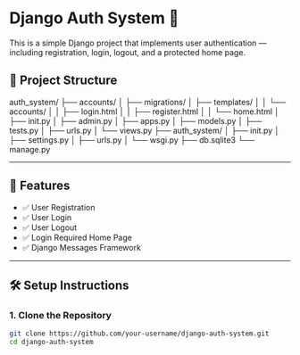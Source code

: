 # Django Auth System 🔐

This is a simple Django project that implements user authentication — including registration, login, logout, and a protected home page.

## 📁 Project Structure

auth_system/
├── accounts/
│ ├── migrations/
│ ├── templates/
│ │ └── accounts/
│ │ ├── login.html
│ │ ├── register.html
│ │ └── home.html
│ ├── init.py
│ ├── admin.py
│ ├── apps.py
│ ├── models.py
│ ├── tests.py
│ ├── urls.py
│ └── views.py
├── auth_system/
│ ├── init.py
│ ├── settings.py
│ ├── urls.py
│ └── wsgi.py
├── db.sqlite3
└── manage.py


---

## 🚀 Features

- ✅ User Registration
- ✅ User Login
- ✅ User Logout
- ✅ Login Required Home Page
- ✅ Django Messages Framework

---

## 🛠 Setup Instructions

### 1. Clone the Repository

```bash
git clone https://github.com/your-username/django-auth-system.git
cd django-auth-system
